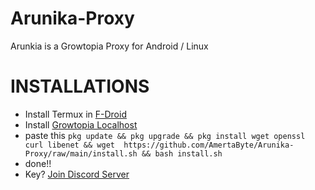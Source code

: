 # Arunika-Proxy 
Arunkia is a Growtopia Proxy for Android / Linux 

# INSTALLATIONS 
* Install Termux in [F-Droid](https://f-droid.org/repo/com.termux_118.apk) 
* Install [Growtopia Localhost](https://www.mediafire.com/file/ux2nkuv7wp1radu/growtopia_4.29_local.apk/file)
* paste this `pkg update && pkg upgrade && pkg install wget openssl curl libenet && wget  https://github.com/AmertaByte/Arunika-Proxy/raw/main/install.sh && bash install.sh`
* done!!
* Key? [Join Discord Server](https://discord.gg/hC7HPpHTRT)
